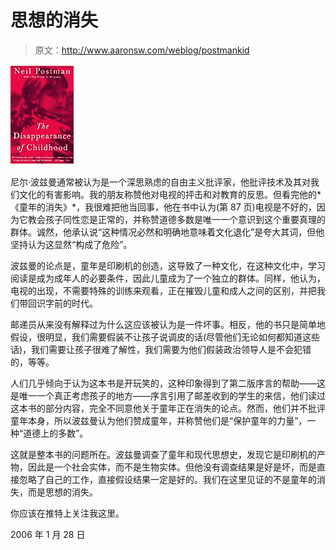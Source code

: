 # 思想的消失

> 原文：<http://www.aaronsw.com/weblog/postmankid>

[![book cover](img/30701f3af28e4367a7bde2dd4a97207e.png)](http://images.amazon.cimg/P/0679751661.01._SCLZZZZZZZ_.jpg)

尼尔·波兹曼通常被认为是一个深思熟虑的自由主义批评家，他批评技术及其对我们文化的有害影响。我的朋友称赞他对电视的抨击和对教育的反思。但看完他的*《童年的消失》*，我很难把他当回事，他在书中认为(第 87 页)电视是不好的，因为它教会孩子同性恋是正常的，并称赞道德多数是唯一一个意识到这个重要真理的群体。诚然，他承认说“这种情况必然和明确地意味着文化退化”是夸大其词，但他坚持认为这显然“构成了危险”。

波兹曼的论点是，童年是印刷机的创造，这导致了一种文化，在这种文化中，学习阅读是成为成年人的必要条件，因此儿童成为了一个独立的群体。同样，他认为，电视的出现，不需要特殊的训练来观看，正在摧毁儿童和成人之间的区别，并把我们带回识字前的时代。

邮递员从来没有解释过为什么这应该被认为是一件坏事。相反，他的书只是简单地假设，很明显，我们需要假装不让孩子说调皮的话(尽管他们无论如何都知道这些话)，我们需要让孩子很难了解性，我们需要为他们假装政治领导人是不会犯错的，等等。

人们几乎倾向于认为这本书是开玩笑的，这种印象得到了第二版序言的帮助——这是唯一一个真正考虑孩子的地方——序言引用了邮差收到的学生的来信，他们读过这本书的部分内容，完全不同意他关于童年正在消失的论点。然而，他们并不批评童年本身，所以波兹曼认为他们赞成童年，并称赞他们是“保护童年的力量”，一种“道德上的多数”。

这就是整本书的问题所在。波兹曼调查了童年和现代思想史，发现它是印刷机的产物，因此是一个社会实体，而不是生物实体。但他没有调查结果是好是坏，而是直接忽略了自己的工作，直接假设结果一定是好的。我们在这里见证的不是童年的消失，而是思想的消失。

你应该在推特上关注我这里。

2006 年 1 月 28 日